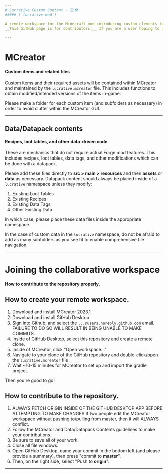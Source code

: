 ```yaml
---
# Lucrative Custom Content ~ 💎✨🛠️
##### (`lucrative-mod`)

A remote workspace for the Minecraft mod introducing custom elements to its [namesake modpack](https://www.curseforge.com/minecraft/modpacks/lucrative).
__This GitHub page is for contributors.__ If you are a user hoping to download the mod, please see the [CurseForge page](https://www.curseforge.com/minecraft/mc-mods/lucrative).

---
```

# MCreator
#### Custom items and related files

Custom items and their required assets will be contained within MCreator and maintained by the `lucrative.mcreator` file.
This includes functions to obtain modified/intended versions of the items in-game.

Please make a folder for each custom item (and subfolders as necessary) in order to avoid clutter within the MCreator GUI.

---
## Data/Datapack contents
#### Recipes, loot tables, and other data-driven code

These are mechanics that do not require actual Forge mod features.
This includes recipes, loot tables, data tags, and other modifications which can be done with a datapack.

Please add these files directly to **src > main > resources** and then **assets** or **data** as necessary.
Datapack content should always be placed inside of a `lucrative` namespace unless they modify:
1. Existing Loot Tables
2. Existing Recipes
3. Existing Data Tags
4. Other Existing Data

In which case, please place these data files inside the appropriate namespace.

In the case of custom data in the `lucrative` namespace, do not be afraid to add as many subfolders as you see fit to enable comprehensive file navigation.

---
# Joining the collaborative workspace
#### How to contribute to the repository properly.

## How to create your remote workspace.
1. Download and install MCreator 2023.1
2. Download and install GitHub Desktop
3. Sign into Github, and select the `...@users.noreply.github.com` email. FAILURE TO DO SO WILL RESULT IN BEING UNABLE TO MAKE COMMITS.
4. Inside of GitHub Desktop, select this repository and create a remote clone.
5. Inside of MCreator, click "Open workspace..."
6. Navigate to your clone of the GitHub repository and double-click/open the `lucrative.mcreator` file
7. Wait ~10-15 minutes for MCreator to set up and import the gradle project.

Then you're good to go!

## How to contribute to the repository.

1. ALWAYS FETCH ORIGIN INSIDE OF THE GITHUB DESKTOP APP BEFORE ATTEMPTING TO MAKE CHANGES
   If two people edit the MCreator workspace without pushing to/pulling from master, then it will ALWAYS conflict.
2. Follow the MCreator and Data/Datapack Contents guidelines to make your contributions.
3. Be sure to save all of your work.
4. Close all file windows.
5. Open GitHub Desktop, name your commit in the bottom left (and please provide a summary), then press "commit to **master**".
6. Then, on the right side, select "Push to **origin**".

---
